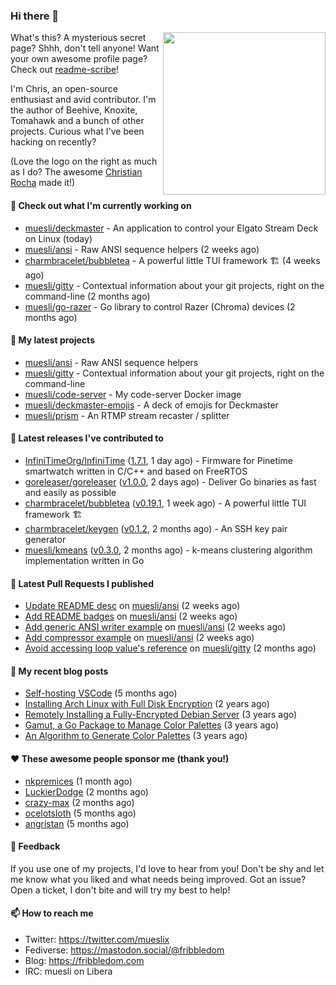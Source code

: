 ### Hi there 👋

<img align="right" src="https://raw.githubusercontent.com/muesli/muesli/master/assets/termenv.png" width="260">

What's this? A mysterious secret page? Shhh, don't tell anyone!
Want your own awesome profile page? Check out [readme-scribe](https://github.com/muesli/readme-scribe)!

I'm Chris, an open-source enthusiast and avid contributor. I'm the author of Beehive, Knoxite, Tomahawk and a bunch
of other projects. Curious what I've been hacking on recently?

(Love the logo on the right as much as I do? The awesome [Christian Rocha](https://github.com/meowgorithm/) made it!)

#### 👷 Check out what I'm currently working on

- [muesli/deckmaster](https://github.com/muesli/deckmaster) - An application to control your Elgato Stream Deck on Linux (today)
- [muesli/ansi](https://github.com/muesli/ansi) - Raw ANSI sequence helpers (2 weeks ago)
- [charmbracelet/bubbletea](https://github.com/charmbracelet/bubbletea) - A powerful little TUI framework 🏗 (4 weeks ago)
- [muesli/gitty](https://github.com/muesli/gitty) - Contextual information about your git projects, right on the command-line (2 months ago)
- [muesli/go-razer](https://github.com/muesli/go-razer) - Go library to control Razer (Chroma) devices (2 months ago)

#### 🌱 My latest projects

- [muesli/ansi](https://github.com/muesli/ansi) - Raw ANSI sequence helpers
- [muesli/gitty](https://github.com/muesli/gitty) - Contextual information about your git projects, right on the command-line
- [muesli/code-server](https://github.com/muesli/code-server) - My code-server Docker image
- [muesli/deckmaster-emojis](https://github.com/muesli/deckmaster-emojis) - A deck of emojis for Deckmaster
- [muesli/prism](https://github.com/muesli/prism) - An RTMP stream recaster / splitter

#### 🔭 Latest releases I've contributed to

- [InfiniTimeOrg/InfiniTime](https://github.com/InfiniTimeOrg/InfiniTime) ([1.7.1](https://github.com/InfiniTimeOrg/InfiniTime/releases/tag/1.7.1), 1 day ago) - Firmware for Pinetime smartwatch written in C/C&#43;&#43; and based on FreeRTOS
- [goreleaser/goreleaser](https://github.com/goreleaser/goreleaser) ([v1.0.0](https://github.com/goreleaser/goreleaser/releases/tag/v1.0.0), 2 days ago) - Deliver Go binaries as fast and easily as possible
- [charmbracelet/bubbletea](https://github.com/charmbracelet/bubbletea) ([v0.19.1](https://github.com/charmbracelet/bubbletea/releases/tag/v0.19.1), 1 week ago) - A powerful little TUI framework 🏗
- [charmbracelet/keygen](https://github.com/charmbracelet/keygen) ([v0.1.2](https://github.com/charmbracelet/keygen/releases/tag/v0.1.2), 2 months ago) - An SSH key pair generator
- [muesli/kmeans](https://github.com/muesli/kmeans) ([v0.3.0](https://github.com/muesli/kmeans/releases/tag/v0.3.0), 2 months ago) - k-means clustering algorithm implementation written in Go

#### 🔨 Latest Pull Requests I published

- [Update README desc](https://github.com/muesli/ansi/pull/4) on [muesli/ansi](https://github.com/muesli/ansi) (2 weeks ago)
- [Add README badges](https://github.com/muesli/ansi/pull/3) on [muesli/ansi](https://github.com/muesli/ansi) (2 weeks ago)
- [Add generic ANSI writer example](https://github.com/muesli/ansi/pull/2) on [muesli/ansi](https://github.com/muesli/ansi) (2 weeks ago)
- [Add compressor example](https://github.com/muesli/ansi/pull/1) on [muesli/ansi](https://github.com/muesli/ansi) (2 weeks ago)
- [Avoid accessing loop value&#39;s reference](https://github.com/muesli/gitty/pull/18) on [muesli/gitty](https://github.com/muesli/gitty) (2 months ago)

#### 📜 My recent blog posts

- [Self-hosting VSCode](https://fribbledom.com/posts/selfhosting-vscode/) (5 months ago)
- [Installing Arch Linux with Full Disk Encryption](https://fribbledom.com/posts/encrypted-arch-install/) (2 years ago)
- [Remotely Installing a Fully-Encrypted Debian Server](https://fribbledom.com/posts/encrypted-remote-debian-install/) (3 years ago)
- [Gamut, a Go Package to Manage Color Palettes](https://fribbledom.com/posts/gamut-package-to-handle-color-palettes/) (3 years ago)
- [An Algorithm to Generate Color Palettes](https://fribbledom.com/posts/an-algorithm-to-generate-color-palettes/) (3 years ago)

#### ❤️ These awesome people sponsor me (thank you!)

- [nkpremices](https://github.com/nkpremices) (1 month ago)
- [LuckierDodge](https://github.com/LuckierDodge) (2 months ago)
- [crazy-max](https://github.com/crazy-max) (2 months ago)
- [ocelotsloth](https://github.com/ocelotsloth) (5 months ago)
- [angristan](https://github.com/angristan) (5 months ago)

#### 💬 Feedback

If you use one of my projects, I'd love to hear from you! Don't be shy and let me know what you liked
and what needs being improved. Got an issue? Open a ticket, I don't bite and will try my best to help!

#### 📫 How to reach me

- Twitter: https://twitter.com/mueslix
- Fediverse: https://mastodon.social/@fribbledom
- Blog: https://fribbledom.com
- IRC: muesli on Libera
